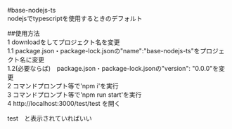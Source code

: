 #base-nodejs-ts  
nodejsでtypescriptを使用するときのデフォルト

##使用方法  
1 downloadをしてプロジェクト名を変更  
1.1 package.json・package-lock.jsonの"name":"base-nodejs-ts"をプロジェクト名に変更  
1.2(必要ならば)　package.json・package-lock.jsonの"version": "0.0.0"を変更  
2 コマンドプロンプト等で'npm i'を実行  
3 コマンドプロンプト等で'npm run start'を実行  
4 http://localhost:3000/test/test を開く  

test　と表示されていればいい
